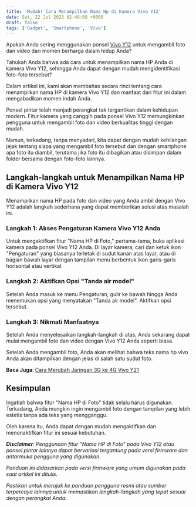 ```yaml
---
title: 'Mudah! Cara Menampilkan Nama Hp di Kamera Vivo Y12'
date: Sat, 22 Jul 2023 02:46:08 +0000
draft: false
tags: ['Gadget', 'Smartphone', 'Vivo']
---
```


Apakah Anda sering menggunakan ponsel [Vivo Y12](https://www.vivo.com/id/products/param/y12) untuk mengambil foto dan video dari momen berharga dalam hidup Anda?

Tahukah Anda bahwa ada cara untuk menampilkan nama HP Anda di kamera Vivo Y12, sehingga Anda dapat dengan mudah mengidentifikasi foto-foto tersebut?

Dalam artikel ini, kami akan membahas secara rinci tentang cara menampilkan nama HP di kamera Vivo Y12 dan manfaat dari fitur ini dalam mengabadikan momen indah Anda.

Ponsel pintar telah menjadi perangkat tak tergantikan dalam kehidupan modern. Fitur kamera yang canggih pada ponsel Vivo Y12 memungkinkan pengguna untuk mengambil foto dan video berkualitas tinggi dengan mudah.

Namun, terkadang, tanpa menyadari, kita dapat dengan mudah kehilangan jejak tentang siapa yang mengambil foto tersebut dan dengan smartphone apa foto itu diambil, terutama jika foto itu dibagikan atau disimpan dalam folder bersama dengan foto-foto lainnya.

**Langkah-langkah untuk Menampilkan Nama HP di Kamera Vivo Y12**
----------------------------------------------------------------

Menampilkan nama HP pada foto dan video yang Anda ambil dengan Vivo Y12 adalah langkah sederhana yang dapat memberikan solusi atas masalah ini.

### **Langkah 1: Akses Pengaturan Kamera Vivo Y12 Anda**

Untuk mengaktifkan fitur "Nama HP di Foto," pertama-tama, buka aplikasi kamera pada ponsel Vivo Y12 Anda. Di layar kamera, cari dan ketuk ikon "Pengaturan" yang biasanya terletak di sudut kanan atas layar, atau di bagian bawah layar dengan tampilan menu berbentuk ikon garis-garis horisontal atau vertikal.

### **Langkah 2: Aktifkan Opsi "Tanda air model"**

Setelah Anda masuk ke menu Pengaturan, gulir ke bawah hingga Anda menemukan opsi yang menyatakan "Tanda air model". Aktifkan opsi tersebut.

### **Langkah 3: Nikmati Manfaatnya**

Setelah Anda menyelesaikan langkah-langkah di atas, Anda sekarang dapat mulai mengambil foto dan video dengan Vivo Y12 Anda seperti biasa.

Setelah Anda mengambil foto, Anda akan melihat bahwa teks nama hp vivo Anda akan ditampilkan dengan jelas di salah satu sudut foto.

**Baca Juga**: [Cara Merubah Jaringan 3G ke 4G Vivo Y21](https://blog.ajiekusumadhany.com/cara-merubah-jaringan-3g-ke-4g-vivo-y21/)

Kesimpulan
----------

Ingatlah bahwa fitur "Nama HP di Foto" tidak selalu harus digunakan. Terkadang, Anda mungkin ingin mengambil foto dengan tampilan yang lebih estetis tanpa ada teks yang mengganggu.

Oleh karena itu, Anda dapat dengan mudah mengaktifkan dan menonaktifkan fitur ini sesuai kebutuhan.

_**Disclaimer**: Penggunaan fitur "Nama HP di Foto" pada Vivo Y12 atau ponsel pintar lainnya dapat bervariasi tergantung pada versi firmware dan antarmuka pengguna yang digunakan._

_Panduan ini didasarkan pada versi firmware yang umum digunakan pada saat artikel ini ditulis._

_Pastikan untuk merujuk ke panduan pengguna resmi atau sumber terpercaya lainnya untuk memastikan langkah-langkah yang tepat sesuai dengan perangkat Anda._